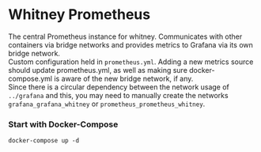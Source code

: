 # Whitney Prometheus

The central Prometheus instance for whitney. Communicates with other containers via bridge networks and provides metrics to Grafana via its own bridge network.
</br>
Custom configuration held in `prometheus.yml`. Adding a new metrics source should update prometheus.yml, as well as making sure docker-compose.yml is aware of the new bridge network, if any.
</br>
Since there is a circular dependency between the network usage of `../grafana` and this, you may need to manually create the networks `grafana_grafana_whitney` or `prometheus_prometheus_whitney`. 

### Start with Docker-Compose

`docker-compose up -d`

